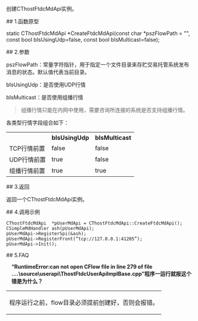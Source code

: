 <p>创建CThostFtdcMdApi实例。</p>
<span class="anchor" id="d90eb303-1423-4f5a-aec0-8c3a8574ea76"></span>
## 1.函数原型
<p>static CThostFtdcMdApi *CreateFtdcMdApi(const char *pszFlowPath = "", const bool bIsUsingUdp=false, const bool bIsMulticast=false);</p>
<span class="anchor" id="da8c396b-f3b9-4dfc-9074-dc7efd98ffad"></span>
## 2.参数
<p>pszFlowPath：常量字符指针，用于指定一个文件目录来存贮交易托管系统发布消息的状态。默认值代表当前目录。</p>
<p>bIsUsingUdp：是否使用UDP行情</p>
<p>bIsMulticast：是否使用组播行情</p>
<blockquote>
<p>组播行情只能在内网中使用，需要咨询所连接的系统是否支持组播行情。</p>
</blockquote>
<p>各类型行情字段组合如下：</p>
<table><tr><th style="TEXT-ALIGN: center;">　</th><th style="TEXT-ALIGN: center;">bIsUsingUdp</th><th style="TEXT-ALIGN: center;">bIsMulticast</th></tr><tr><td style="TEXT-ALIGN: left;">TCP行情前置</td>
<td style="TEXT-ALIGN: left;">false</td>
<td style="TEXT-ALIGN: left;">false</td>
</tr>
<tr><td style="TEXT-ALIGN: left;">UDP行情前置</td>
<td style="TEXT-ALIGN: left;">true</td>
<td style="TEXT-ALIGN: left;">false</td>
</tr>
<tr><td style="TEXT-ALIGN: left;">组播行情前置</td>
<td style="TEXT-ALIGN: left;">true</td>
<td style="TEXT-ALIGN: left;">true</td>
</tr>
</table>
<span class="anchor" id="146b116a-a1c6-44ff-be76-9325eefec331"></span>
## 3.返回
<p>返回一个CThostFtdcMdApi实例。</p>
<span class="anchor" id="9298661f-9a3d-40d6-946e-d4011cc55655"></span>
## 4.调用示例
<pre><code>CThostFtdcMdApi  *pUserMdApi = CThostFtdcMdApi::CreateFtdcMdApi();
CSimpleMdHandler ash(pUserMdApi);
pUserMdApi-&gt;RegisterSpi(&amp;ash);
pUserMdApi-&gt;RegisterFront(“tcp://127.0.0.1:41205”);
pUserMdApi-&gt;Init();
</code></pre>
<span class="anchor" id="50465034-8c27-4e73-81d0-b42f4bfc90ee"></span>
## 5.FAQ
<p><div class="region_i" id=""><p class="region_header" id="region_header_1" style="padding-left: 1em;font-weight : bold;text-indent: 0px;text-align: left;">“RuntimeError:can not open CFlow file in line 279 of file ....\source\userapi\ThostFtdcUserApiImplBase.cpp”程序一运行就报这个错是为什么？</p><div class="region_panel" id="region_panel_1" style="display:block;"><table><tr><td>
<p>程序运行之前，flow目录必须提前创建好，否则会报错。</p>
</td></tr></table>
</div><p class="region_tail" id="region_tail_1" style="border-top-color:transparent;border-bottom-width:0;"></p></div></p>
